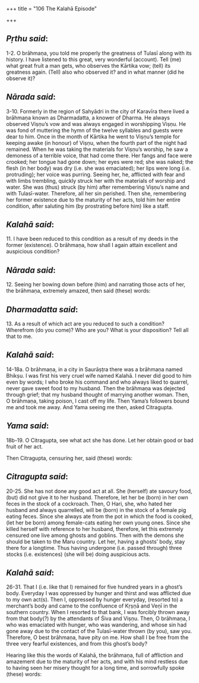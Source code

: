+++
title = "106 The Kalahā Episode"

+++
 

## *Pṛthu said*:

1-2. O brāhmaṇa, you told me properly the greatness of Tulasī along with its history. I have listened to this great, very wonderful (account). Tell (me) what great fruit a man gets, who observes the Kārtika vow; (tell) its greatness again. (Tell) also who observed it? and in what manner (did he observe it)?

## *Nārada said*:

3-10. Formerly in the region of Sahyādri in the city of Karavīra there lived a brāhmaṇa known as Dharmadatta, a knower of Dharma. He always observed Viṣṇu’s vow and was always engaged in worshipping Viṣṇu. He was fond of muttering the hymn of the twelve syllables and guests were dear to him. Once in the month of Kārtika he went to Viṣṇu’s temple for keeping awake (in honour) of Viṣṇu, when the fourth part of the night had remained. When he was taking the materials for Viṣṇu’s worship, he saw a demoness of a terrible voice, that had come there. Her fangs and face were crooked; her tongue had gone down; her eyes were red; she was naked; the flesh (in her body) was dry (i.e. she was emaciated); her lips were long (i.e. protruding); her voice was purring. Seeing her, he, afflicted with fear and with limbs trembling, quickly struck her with the materials of worship and water. She was (thus) struck (by him) after remembering Viṣṇu’s name and with Tulasī-water. Therefore, all her sin perished. Then she, remembering her former existence due to the maturity of her acts, told him her entire condition, after saluting him (by prostrating before him) like a staff.

## *Kalahā said*:

11\. I have been reduced to this condition as a result of my deeds in the former (existence). O brāhmaṇa, how shall I again attain excellent and auspicious condition?

## *Nārada said*:

12\. Seeing her bowing down before (him) and narrating those acts of her, the brāhmaṇa, extremely amazed, then said (these) words:

## *Dharmadatta said*:

13\. As a result of which act are you reduced to such a condition? Wherefrom (do you come)? Who are you? What is your disposition? Tell all that to me.

## *Kalahā said*:

14-18a. O brāhmaṇa, in a city in Saurāṣṭra there was a brāhmaṇa named Bhikṣu. I was first his very cruel wife named Kalahā. I never did good to him even by words; I who broke his command and who always liked to quarrel, never gave sweet food to my husband. Then the brāhmaṇa was dejected through grief; that my husband thought of marrying another woman. Then, O brāhmaṇa, taking poison, I cast off my life. Then Yama’s followers bound me and took me away. And Yama seeing me then, asked Citragupta.

## *Yama said*:

18b-19. O Citragupta, see what act she has done. Let her obtain good or bad fruit of her act.

Then Citragupta, censuring her, said (these) words:

## *Citragupta said*:

20-25. She has not done any good act at all. She (herself) ate savoury food, (but) did not give it to her husband. Therefore, let her be (born) in her own feces in the stock of a cockroach. Then, O Hari, she, who hated her husband and always quarrelled, will be (born) in the stock of a female pig eating feces. Since she always ate from the pot in which the food is cooked, (let her be born) among female-cats eating her own young ones. Since she killed herself with reference to her husband, therefore, let this extremely censured one live among ghosts and goblins. Then with the demons she should be taken to the Maru country. Let her, having a ghosts’ body, stay there for a longtime. Thus having undergone (i.e. passed through) three stocks (i.e. existences) (she will be) doing auspicious acts.

## *Kalahā said*:

26-31. That I (i.e. like that I) remained for five hundred years in a ghost’s body. Everyday I was oppressed by hunger and thirst and was afflicted due to my own act(s). Then I, oppressed by hunger everyday, (resorted to) a merchant’s body and came to the confluence of Kṛṣṇā and Veṇī in the southern country. When I resorted to that bank, I was forcibly thrown away from that body(?) by the attendants of Śiva and Viṣṇu. Then, O brāhmaṇa, I who was emaciated with hunger, who was wandering, and whose sin had gone away due to the contact of the Tulasī-water thrown (by you), saw you. Therefore, O best brāhmaṇa, have pity on me. How shall I be free from the three very fearful existences, and from this ghost’s body?

Hearing like this the words of Kalahā, the brāhmaṇa, full of affliction and amazement due to the maturity of her acts, and with his mind restless due to having seen her misery thought for a long time, and sorrowfully spoke (these) words:


